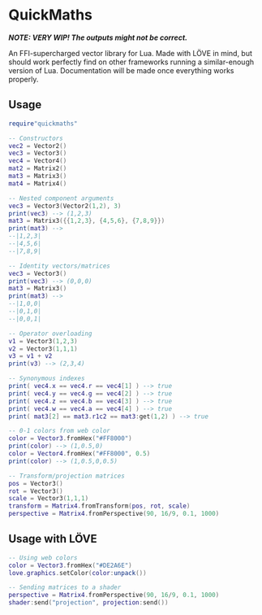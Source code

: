 # QuickMaths
***NOTE: VERY WIP! The outputs might not be correct.***

An FFI-supercharged vector library for Lua.
Made with LÖVE in mind, but should work perfectly find on other frameworks running a similar-enough version of Lua.
Documentation will be made once everything works properly.

## Usage

```lua
require"quickmaths"

-- Constructors
vec2 = Vector2()
vec3 = Vector3()
vec4 = Vector4()
mat2 = Matrix2()
mat3 = Matrix3()
mat4 = Matrix4()

-- Nested component arguments
vec3 = Vector3(Vector2(1,2), 3)
print(vec3) --> (1,2,3)
mat3 = Matrix3({{1,2,3}, {4,5,6}, {7,8,9}})
print(mat3) -->
--|1,2,3|
--|4,5,6|
--|7,8,9|

-- Identity vectors/matrices
vec3 = Vector3()
print(vec3) --> (0,0,0)
mat3 = Matrix3()
print(mat3) -->
--|1,0,0|
--|0,1,0|
--|0,0,1|

-- Operator overloading
v1 = Vector3(1,2,3)
v2 = Vector3(1,1,1)
v3 = v1 + v2
print(v3) --> (2,3,4)

-- Synonymous indexes
print( vec4.x == vec4.r == vec4[1] ) --> true
print( vec4.y == vec4.g == vec4[2] ) --> true
print( vec4.z == vec4.b == vec4[3] ) --> true
print( vec4.w == vec4.a == vec4[4] ) --> true
print( mat3[2] == mat3.r1c2 == mat3:get(1,2) ) --> true

-- 0-1 colors from web color
color = Vector3.fromHex("#FF8000")
print(color) --> (1,0.5,0)
color = Vector4.fromHex("#FF8000", 0.5)
print(color) --> (1,0.5,0,0.5)

-- Transform/projection matrices
pos = Vector3()
rot = Vector3()
scale = Vector3(1,1,1)
transform = Matrix4.fromTransform(pos, rot, scale)
perspective = Matrix4.fromPerspective(90, 16/9, 0.1, 1000)
```

## Usage with LÖVE

```lua
-- Using web colors
color = Vector3.fromHex("#DE2A6E")
love.graphics.setColor(color:unpack())

-- Sending matrices to a shader
perspective = Matrix4.fromPerspective(90, 16/9, 0.1, 1000)
shader:send("projection", projection:send())
```